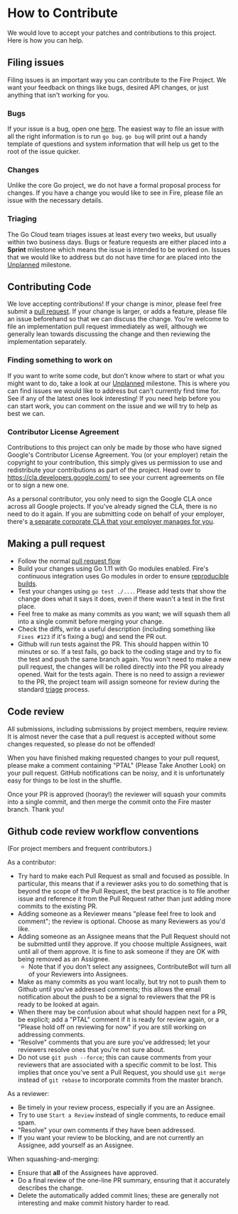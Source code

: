 # How to Contribute

We would love to accept your patches and contributions to this project. Here is
how you can help.

## Filing issues

Filing issues is an important way you can contribute to the Fire Project. We
want your feedback on things like bugs, desired API changes, or just anything
that isn't working for you.

### Bugs

If your issue is a bug, open one
[here](https://github.com/google/fire/issues/new). The easiest way to file an
issue with all the right information is to run `go bug`. `go bug` will print out
a handy template of questions and system information that will help us get to
the root of the issue quicker.

### Changes

Unlike the core Go project, we do not have a formal proposal process for
changes. If you have a change you would like to see in Fire, please file an
issue with the necessary details.

### Triaging

The Go Cloud team triages issues at least every two weeks, but usually within
two business days. Bugs or feature requests are either placed into a **Sprint**
milestone which means the issue is intended to be worked on. Issues that we
would like to address but do not have time for are placed into the [Unplanned][]
milestone.

[Unplanned]: https://github.com/google/fire/milestone/1

## Contributing Code

We love accepting contributions! If your change is minor, please feel free
submit a [pull request](https://help.github.com/articles/about-pull-requests/).
If your change is larger, or adds a feature, please file an issue beforehand so
that we can discuss the change. You're welcome to file an implementation pull
request immediately as well, although we generally lean towards discussing the
change and then reviewing the implementation separately.

### Finding something to work on

If you want to write some code, but don't know where to start or what you might
want to do, take a look at our [Unplanned][] milestone. This is where you can
find issues we would like to address but can't currently find time for. See if
any of the latest ones look interesting! If you need help before you can start
work, you can comment on the issue and we will try to help as best we can.

### Contributor License Agreement

Contributions to this project can only be made by those who have signed Google's
Contributor License Agreement. You (or your employer) retain the copyright to
your contribution, this simply gives us permission to use and redistribute your
contributions as part of the project. Head over to
<https://cla.developers.google.com/> to see your current agreements on file or
to sign a new one.

As a personal contributor, you only need to sign the Google CLA once across all
Google projects. If you've already signed the CLA, there is no need to do it
again. If you are submitting code on behalf of your employer, there's
[a separate corporate CLA that your employer manages for you](https://opensource.google.com/docs/cla/#external-contributors).

## Making a pull request

- Follow the normal
  [pull request flow](https://help.github.com/articles/creating-a-pull-request/)
- Build your changes using Go 1.11 with Go modules enabled. Fire's continuous
  integration uses Go modules in order to ensure
  [reproducible builds](https://research.swtch.com/vgo-repro).
- Test your changes using `go test ./...`. Please add tests that show the
  change does what it says it does, even if there wasn't a test in the first
  place.
- Feel free to make as many commits as you want; we will squash them all into
  a single commit before merging your change.
- Check the diffs, write a useful description (including something like
  `Fixes #123` if it's fixing a bug) and send the PR out.
- Github will run tests against the PR. This should
  happen within 10 minutes or so. If a test fails, go back to the coding stage
  and try to fix the test and push the same branch again. You won't need to
  make a new pull request, the changes will be rolled directly into the PR you
  already opened. Wait for the tests again. There is no need to assign a reviewer
  to the PR, the project team will assign someone for review during the
  standard [triage](#triaging) process.

## Code review

All submissions, including submissions by project members, require review. It is
almost never the case that a pull request is accepted without some changes
requested, so please do not be offended!

When you have finished making requested changes to your pull request, please
make a comment containing "PTAL" (Please Take Another Look) on your pull
request. GitHub notifications can be noisy, and it is unfortunately easy for
things to be lost in the shuffle.

Once your PR is approved (hooray!) the reviewer will squash your commits into a
single commit, and then merge the commit onto the Fire master branch. Thank you!

## Github code review workflow conventions

(For project members and frequent contributors.)

As a contributor:

- Try hard to make each Pull Request as small and focused as possible. In
  particular, this means that if a reviewer asks you to do something that is
  beyond the scope of the Pull Request, the best practice is to file another
  issue and reference it from the Pull Request rather than just adding more
  commits to the existing PR.
- Adding someone as a Reviewer means "please feel free to look and comment";
  the review is optional. Choose as many Reviewers as you'd like.
- Adding someone as an Assignee means that the Pull Request should not be
  submitted until they approve. If you choose multiple Assignees, wait until
  all of them approve. It is fine to ask someone if they are OK with being
  removed as an Assignee.
  - Note that if you don't select any assignees, ContributeBot will turn all
    of your Reviewers into Assignees.
- Make as many commits as you want locally, but try not to push them to Github
  until you've addressed comments; this allows the email notification about
  the push to be a signal to reviewers that the PR is ready to be looked at
  again.
- When there may be confusion about what should happen next for a PR, be
  explicit; add a "PTAL" comment if it is ready for review again, or a "Please
  hold off on reviewing for now" if you are still working on addressing
  comments.
- "Resolve" comments that you are sure you've addressed; let your reviewers
  resolve ones that you're not sure about.
- Do not use `git push --force`; this can cause comments from your reviewers
  that are associated with a specific commit to be lost. This implies that
  once you've sent a Pull Request, you should use `git merge` instead of `git
rebase` to incorporate commits from the master branch.

As a reviewer:

- Be timely in your review process, especially if you are an Assignee.
- Try to use `Start a Review` instead of single comments, to reduce email
  spam.
- "Resolve" your own comments if they have been addressed.
- If you want your review to be blocking, and are not currently an Assignee,
  add yourself as an Assignee.

When squashing-and-merging:

- Ensure that **all** of the Assignees have approved.
- Do a final review of the one-line PR summary, ensuring that it accurately
  describes the change.
- Delete the automatically added commit lines; these are generally not
  interesting and make commit history harder to read.

